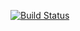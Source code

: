 [![Build Status](https://app.travis-ci.com/chaotuo-801/251tut4.svg?branch=yml)](https://app.travis-ci.com/chaotuo-801/251tut4)
